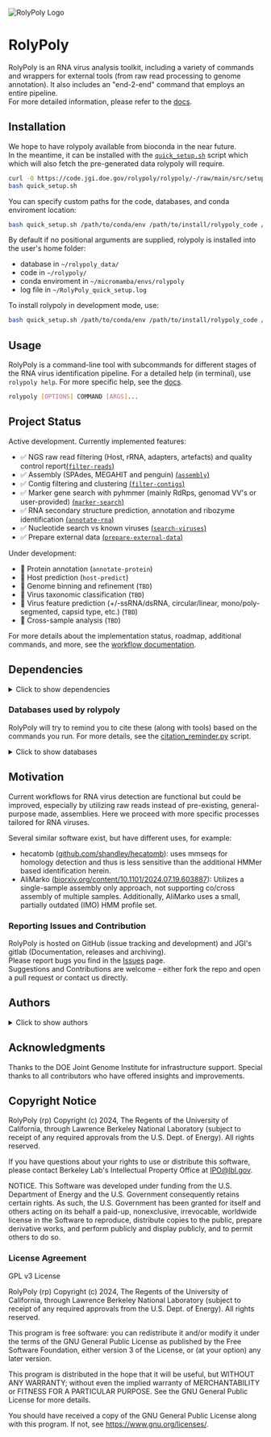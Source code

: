 ![RolyPoly Logo](https://code.jgi.doe.gov/rolypoly/docs/-/raw/main/docs/rolypoly_logo.png?ref_type=heads)

# RolyPoly

RolyPoly is an RNA virus analysis toolkit, including a variety of commands and wrappers for external tools (from raw read processing to genome annotation). It also includes an "end-2-end" command that employs an entire pipeline.   
For more detailed information, please refer to the [docs](https://pages.jgi.doe.gov/rolypoly/docs/).

## Installation
We hope to have rolypoly available from bioconda in the near future.  
In the meantime, it can be installed with the [`quick_setup.sh`](https://code.jgi.doe.gov/rolypoly/rolypoly/-/raw/main/src/setup/quick_setup.sh) script which which will also fetch the pre-generated data rolypoly will require.

```bash
curl -O https://code.jgi.doe.gov/rolypoly/rolypoly/-/raw/main/src/setup/quick_setup.sh && \
bash quick_setup.sh 
```

You can specify custom paths for the code, databases, and conda enviroment location:
```bash
bash quick_setup.sh /path/to/conda/env /path/to/install/rolypoly_code /path/to/store/databases /path/to/logfile
```
By default if no positional arguments are supplied, rolypoly is installed into the user's home folder: 
- database in `~/rolypoly_data/`
- code in `~/rolypoly/ `
- conda enviroment in `~/micromamba/envs/rolypoly`
- log file in `~/RolyPoly_quick_setup.log` 

To install rolypoly in development mode, use:
```bash
bash quick_setup.sh /path/to/conda/env /path/to/install/rolypoly_code /path/to/store/databases /path/to/logfile TRUE
```


## Usage
RolyPoly is a command-line tool with subcommands for different stages of the RNA virus identification pipeline. For a detailed help (in terminal), use `rolypoly help`. For more specific help, see the [docs](./https://pages.jgi.doe.gov/rolypoly/docs/commands/index.md).

```bash
rolypoly [OPTIONS] COMMAND [ARGS]...
 ```

## Project Status
Active development. Currently implemented features:
- ✅ NGS raw read filtering (Host, rRNA, adapters, artefacts) and quality control report[(`filter-reads`)](https://pages.jgi.doe.gov/rolypoly/docs/commands/read_processing)
- ✅ Assembly (SPAdes, MEGAHIT and penguin) [(`assembly`)](https://pages.jgi.doe.gov/rolypoly/docs/commands/assembly)
- ✅ Contig filtering and clustering [(`filter-contigs`)](https://pages.jgi.doe.gov/rolypoly/docs/commands/filter_assembly)
- ✅ Marker gene search with pyhmmer (mainly RdRps, genomad VV's or user-provided) [(`marker-search`)](https://pages.jgi.doe.gov/rolypoly/docs/commands/marker_search)
- ✅ RNA secondary structure prediction, annotation and ribozyme identification [(`annotate-rna`)](https://pages.jgi.doe.gov/rolypoly/docs/commands/annotate_rna)
- ✅ Nucleotide search vs known viruses [(`search-viruses`)](https://pages.jgi.doe.gov/rolypoly/docs/commands/search_viruses)
- ✅ Prepare external data [(`prepare-external-data`)](https://pages.jgi.doe.gov/rolypoly/docs/commands/prepare_external_data)  

Under development:
- 🚧 Protein annotation (`annotate-protein`)
- 🚧 Host prediction (`host-predict`)
- 🚧 Genome binning and refinement (`TBD`)
- 🚧 Virus taxonomic classification (`TBD`)
- 🚧 Virus feature prediction (+/-ssRNA/dsRNA, circular/linear, mono/poly-segmented, capsid type, etc.) (`TBD`)
- 🚧 Cross-sample analysis (`TBD`)

For more details about the implementation status, roadmap, additional commands, and more, see the [workflow documentation](https://pages.jgi.doe.gov/rolypoly/docs/workflow).

## Dependencies
<details><summary>Click to show dependencies</summary>  

Non-Python  
- [SPAdes](https://github.com/ablab/spades).
- [seqkit](https://github.com/shenwei356/seqkit)
- [datasets](https://www.ncbi.nlm.nih.gov/datasets/docs/v2/download-and-install/)
- [bbmap](https://sourceforge.net/projects/bbmap/) - via [bbmapy](https://github.com/urineri/bbmapy)
- [megahit](https://github.com/voutcn/megahit)
- [mmseqs2](https://github.com/soedinglab/MMseqs2)
- [plass and penguin](https://github.com/soedinglab/plass)
- [diamond](https://github.com/bbuchfink/diamond)
- [pigz](https://github.com/madler/pigz)
- [prodigal](https://github.com/hyattpd/Prodigal) - via pyrodigal-gv (add link)
- [linearfold](https://github.com/LinearFold/LinearFold)
- [HMMER](https://github.com/EddyRivasLab/hmmer) - via pyhmmer
- [needletail](https://github.com/onecodex/needletail)
- [infernal](https://github.com/EddyRivasLab/infernal)
- [aragorn](http://130.235.244.92/ARAGORN/)
- [tRNAscan-SE](http://lowelab.ucsc.edu/tRNAscan-SE/)
- [bowtie1](https://github.com/BenLangmead/bowtie)
- [falco](https://github.com/smithlabcode/falco/)

### Python Libraries
* [polars](https://pola.rs/)
* [numpy](https://numpy.org/)
* [rich_click](https://pypi.org/project/rich-click/)
* [rich](https://github.com/Textualize/rich)
* [pyhmmer](https://github.com/althonos/pyhmmer)
* [pyrodigal-gv](https://github.com/althonos/pyrodigal-gv)
* [multiprocess](https://github.com/uqfoundation/multiprocess)
* [requests](https://requests.readthedocs.io)
* [pgzip](https://github.com/pgzip/pgzip)
* [pyfastx](https://github.com/lmdu/pyfastx)
* [psutil](https://pypi.org/project/psutil/)
* [bbmapy](https://github.com/urineri/bbmapy)
* [pymsaviz](https://github.com/aziele/pymsaviz)
* [viennarna](https://github.com/ViennaRNA/ViennaRNA)
* [pyranges](https://github.com/biocore-ntnu/pyranges)
* [intervaltree](https://github.com/chaimleib/intervaltree)
* [genomicranges](https://github.com/CoreyMSchafer/genomicranges)
* [lightmotif](https://github.com/dincarnato/LightMotif)
* [mappy](https://github.com/lh3/minimap2/tree/master/python)

</details>

### Databases used by rolypoly  
RolyPoly will try to remind you to cite these (along with tools) based on the commands you run. For more details, see the [citation_reminder.py](./src/rolypoly/utils/citation_reminder.py) script.

<details><summary>Click to show databases</summary>

* [NCBI RefSeq rRNAs](https://doi.org/10.1093%2Fnar%2Fgkv1189) - Reference RNA sequences from NCBI RefSeq
* [NCBI RefSeq viruses](https://doi.org/10.1093%2Fnar%2Fgkv1189) - Reference viral sequences from NCBI RefSeq
* [PFAM_A_37](https://doi.org/10.1093/nar/gkaa913) - RdRp and RT profiles from Pfam-A version 37
* [RVMT](https://doi.org/10.1016/j.cell.2022.08.023) - RNA Virus Meta-Transcriptomes database
* [SILVA_138](https://doi.org/10.1093/nar/gks1219) - High-quality ribosomal RNA database
* [NeoRdRp_v2.1](https://doi.org/10.1264/jsme2.ME22001) - Collection of RdRp profiles
* [RdRp-Scan](https://doi.org/10.1093/ve/veac082) - RdRp profile database incorporating PALMdb
* [TSA_2018](https://doi.org/10.1093/molbev/msad060) - RNA virus profiles from transcriptome assemblies
* [Rfam](https://doi.org/10.1093/nar/gkaa1047) - Database of RNA families (structural/catalytic/both)

</details>

## Motivation
Current workflows for RNA virus detection are functional but could be improved, especially by utilizing raw reads instead of pre-existing, general-purpose made, assemblies. Here we proceed with more specific processes tailored for RNA viruses.

Several similar software exist, but have different uses, for example:  
- hecatomb ([github.com/shandley/hecatomb](https://github.com/shandley/hecatomb)): uses mmseqs for homology detection and thus is less sensitive than the additional HMMer based identification herein.
- AliMarko ([biorxiv.org/content/10.1101/2024.07.19.603887](https://biorxiv.org/content/10.1101/2024.07.19.603887)): Utilizes a single-sample assembly only approach, not supporting co/cross assembly of multiple samples. Additionally, AliMarko uses a small, partially outdated (IMO) HMM profile set.

### Reporting Issues and Contribution
RolyPoly is hosted on GitHub (issue tracking and development) and JGI's gitlab (Documentation, releases and archiving).  
Please report bugs you find in the [Issues](https://github.com/UriNeri/rolypoly/issues) page.  
Suggestions and Contributions are welcome - either fork the repo and open a pull request or contact us directly.

## Authors
<details><summary>Click to show authors</summary>

- Uri Neri
- Brian Bushnell
- Simon Roux
- Antônio Pedro Camargo
- Andrei Stecca Steindorff
- Clement Coclet
- David Parker
- Dimitris Karapliafis
</details>

## Acknowledgments
Thanks to the DOE Joint Genome Institute for infrastructure support. Special thanks to all contributors who have offered insights and improvements.

## Copyright Notice  

RolyPoly (rp) Copyright (c) 2024, The Regents of the University of
California, through Lawrence Berkeley National Laboratory (subject
to receipt of any required approvals from the U.S. Dept. of Energy). 
All rights reserved.

If you have questions about your rights to use or distribute this software,
please contact Berkeley Lab's Intellectual Property Office at
IPO@lbl.gov.

NOTICE.  This Software was developed under funding from the U.S. Department
of Energy and the U.S. Government consequently retains certain rights.  As
such, the U.S. Government has been granted for itself and others acting on
its behalf a paid-up, nonexclusive, irrevocable, worldwide license in the
Software to reproduce, distribute copies to the public, prepare derivative 
works, and perform publicly and display publicly, and to permit others to do so.

### License Agreement 

GPL v3 License

RolyPoly (rp) Copyright (c) 2024, The Regents of the University of
California, through Lawrence Berkeley National Laboratory (subject
to receipt of any required approvals from the U.S. Dept. of Energy). 
All rights reserved.

This program is free software: you can redistribute it and/or modify
it under the terms of the GNU General Public License as published by
the Free Software Foundation, either version 3 of the License, or
(at your option) any later version.

This program is distributed in the hope that it will be useful,
but WITHOUT ANY WARRANTY; without even the implied warranty of
MERCHANTABILITY or FITNESS FOR A PARTICULAR PURPOSE.  See the
GNU General Public License for more details.

You should have received a copy of the GNU General Public License
along with this program.  If not, see <https://www.gnu.org/licenses/>.

